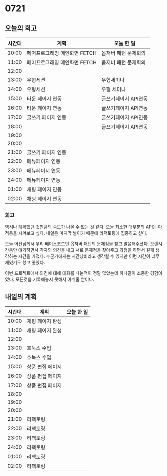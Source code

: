 # 0721

## 오늘의 회고

| 시간대 | 계획                          | 오늘 한 일           |
| ------ | ----------------------------- | -------------------- |
| 10:00  | 페어프로그래밍 메인화면 FETCH | 옵저버 패턴 문제회의 |
| 11:00  | 페어프로그래밍 메인화면 FETCH | 옵저버 패턴 문제회의 |
| 12:00  |                               |                      |
| 13:00  | 우형세션                      | 우형세미나           |
| 14:00  | 우형세션                      | 우형 세미나          |
| 15:00  | 타운 페이지 연동              | 글쓰기페이지 API연동 |
| 16:00  | 타운 페이지 연동              | 글쓰기페이지 API연동 |
| 17:00  | 글쓰기 페이지 연동            | 글쓰기페이지 API연동 |
| 18:00  |                               | 글쓰기페이지 API연동 |
| 19:00  |                               |                      |
| 20:00  |                               |                      |
| 21:00  | 글쓰기 페이지 연동            |                      |
| 22:00  | 메뉴페이지 연동               |                      |
| 23:00  | 메뉴페이지 연동               |                      |
| 24:00  | 메뉴페이지 연동               |                      |
| 01:00  | 채팅 페이지 연동              |                      |
| 02:00  | 채팅 페이지 연동              |                      |

### 회고

역시나 계획했던 것만큼의 속도가 나올 수 없는 것 같다. 오늘 최소한 대부분의 API는 다 적용을 시켜보고 싶다. 내일은 마지막 날이기 때문에 리팩토링에 집중하고 싶다.

오늘 어진님께서 우리 베이스코드인 옵저버 패턴의 문제점을 찾고 말씀해주셨다. 오랜시간동안 얘기하면서 각자의 의견을 내고 서로 문제점을 찾아주고 과정을 하면서 깊게 생각하는 시간을 가졌다. 누군가에게는 시간낭비라고 생각될 수 있지만 이런 시간이 너무 재밌기도 했고 좋았다.

이번 프로젝트에서 의견에 대해 대화를 나눈적이 정말 많았는데 하나같이 소중한 경험이었다. 모든것을 기록해놓지 못해서 아쉬울 뿐이다.

## 내일의 계획

| 시간대 | 계획             | 오늘 한 일 |
| ------ | ---------------- | ---------- |
| 10:00  | 채팅 페이지 완성 |
| 11:00  | 채팅 페이지 완성 |
| 12:00  |                  |            |
| 13:00  | 호눅스 수업      |            |
| 14:00  | 호눅스 수업      |            |
| 15:00  | 상품 편집 페이지 |            |
| 16:00  | 상품 편집 페이지 |            |
| 17:00  | 상품 편집 페이지 |            |
| 18:00  |                  |            |
| 19:00  |                  |            |
| 20:00  |                  |            |
| 21:00  | 리팩토링         |            |
| 22:00  | 리팩토링         |            |
| 23:00  | 리팩토링         |            |
| 24:00  | 리팩토링         |            |
| 01:00  | 리팩토링         |            |
| 02:00  | 리팩토링         |            |
